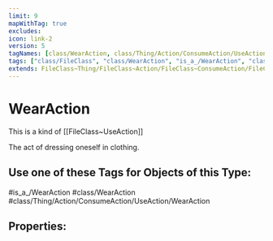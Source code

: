 ```yaml
---
limit: 9
mapWithTag: true
excludes:
icon: link-2
version: 5
tagNames: [class/WearAction, class/Thing/Action/ConsumeAction/UseAction/WearAction, is_a_/WearAction, schema-org/WearAction]
tags: ["class/FileClass", "class/WearAction", "is_a_/WearAction", "class/Thing/Action/ConsumeAction/UseAction/WearAction"]
extends: FileClass~Thing/FileClass~Action/FileClass~ConsumeAction/FileClass~UseAction
---
```


# WearAction
This is a kind of [[FileClass~UseAction]]

The act of dressing oneself in clothing.


## Use one of these Tags for Objects of this Type:

#is_a_/WearAction
#class/WearAction
#class/Thing/Action/ConsumeAction/UseAction/WearAction

## Properties:


